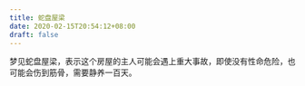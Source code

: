 ```yaml
---
title: 蛇盘屋梁
date: 2020-02-15T20:54:12+08:00
draft: false
---
```


梦见蛇盘屋梁，表示这个房屋的主人可能会遇上重大事故，即使没有性命危险，也可能会伤到筋骨，需要静养一百天。

